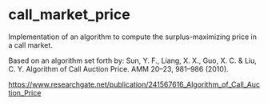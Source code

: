 # call_market_price
Implementation of an algorithm to compute the surplus-maximizing price in a call market.

Based on an algorithm set forth by:
Sun, Y. F., Liang, X. X., Guo, X. C. & Liu, C. Y. Algorithm of Call Auction Price. AMM 20–23, 981–986 (2010).

https://www.researchgate.net/publication/241567616_Algorithm_of_Call_Auction_Price
